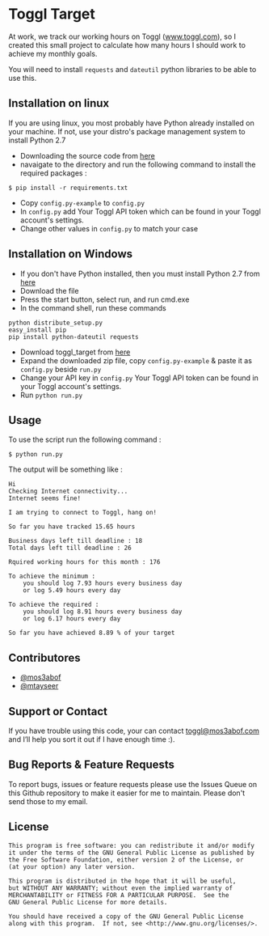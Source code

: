 Toggl Target
============

At work, we track our working hours on Toggl (www.toggl.com), so I created this small project to calculate how many hours I should work to achieve my monthly goals.

You will need to install `requests` and `dateutil` python libraries to be able to use this.


Installation on linux
---------------------

If you are using linux, you most probably have Python already installed on your machine. 
If not, use your distro's package management system to install Python 2.7

* Downloading the source code from [here](https://github.com/mos3abof/toggl_target/archive/master.zip)
* navaigate to the directory and run the following command to install the required packages :

```
$ pip install -r requirements.txt
```

* Copy `config.py-example` to `config.py`
* In `config.py` add Your Toggl  API token which can be found in your Toggl account's settings.
* Change other values in `config.py` to match your case

Installation on Windows
-----------------------

* If you don't have Python installed, then you must install Python 2.7 from [here](http://python.org/ftp/python/2.7.5/python-2.7.5.msi)
* Download the file
* Press the start button, select run, and run cmd.exe
* In the command shell, run these commands

```
python distribute_setup.py
easy_install pip
pip install python-dateutil requests
```

* Download toggl_target from [here](https://github.com/mos3abof/toggl_target/archive/master.zip)
* Expand the downloaded zip file, copy `config.py-example` & paste it as `config.py` beside `run.py`
* Change your API key in `config.py` Your Toggl  API token can be found in your Toggl account's settings.
* Run `python run.py`

Usage
-----

To use the script run the following command :

```
$ python run.py
```

The output will be something like :

```
Hi
Checking Internet connectivity...
Internet seems fine!

I am trying to connect to Toggl, hang on!

So far you have tracked 15.65 hours

Business days left till deadline : 18
Total days left till deadline : 26

Rquired working hours for this month : 176

To achieve the minimum :
    you should log 7.93 hours every business day 
    or log 5.49 hours every day

To achieve the required :
    you should log 8.91 hours every business day 
    or log 6.17 hours every day

So far you have achieved 8.89 % of your target
```

Contributores
-------------

* [@mos3abof](http://www.mos3abof.com) 
* [@mtayseer](http://www.mtayseer.net)


Support or Contact
------------------
If you have trouble using this code, your can contact toggl@mos3abof.com and I’ll help you sort it out if I have enough time :).



Bug Reports & Feature Requests
------------------------------

To report bugs, issues or feature requests please use the Issues Queue on this Github repository to make it easier for me to maintain. Please don't send those to my email.



License
-------

```
This program is free software: you can redistribute it and/or modify
it under the terms of the GNU General Public License as published by
the Free Software Foundation, either version 2 of the License, or
(at your option) any later version.

This program is distributed in the hope that it will be useful,
but WITHOUT ANY WARRANTY; without even the implied warranty of
MERCHANTABILITY or FITNESS FOR A PARTICULAR PURPOSE.  See the
GNU General Public License for more details.

You should have received a copy of the GNU General Public License
along with this program.  If not, see <http://www.gnu.org/licenses/>.
```
